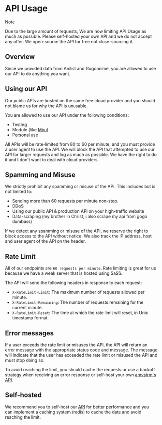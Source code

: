 # API Usage

> [!NOTE]
> Due to the large amount of requests, We are now limiting API Usage as much as possible. Please self-hosted your own API and we do not accept any offer. We open-source the API for free not close-sourcing it.

## Overview

Since we provided data from Anilist and Gogoanime, you are allowed to use our API to do anything you want.

## Using our API

Our public APIs are hosted on the same free cloud provider and you should not blame us for why the API is unusable.


You are allowed to use our API under the following conditions:

- Testing
- Module (like [Miru](https://github.com/miru-project/miru-app))
- Personal use

All APIs will be rate-limited from 80 to 60 per minute, and you must provide a user agent to use the API. We will block the API that attempted to use our API for larger requests and log as much as possible. We have the right to do it and I don't want to deal with cloud providers.

## Spamming and Misuse

We strictly prohibit any spamming or misuse of the API. This includes but is not limited to:

- Sending more than 60 requests per minute non-stop.
- DDoS
- Using our public API & production API on your high-traffic website
- Data-scraping (my brother in Christ, i also scrape my api from gogo dumbass)

If we detect any spamming or misuse of the API, we reserve the right to block access to the API without notice. We also track the IP address, host and user agent of the API on the header.

## Rate Limit

All of our endpoints are `60 requests per minute`. Rate limiting is great for us because we have a weak server that is hosted using SaSS.

The API will send the following headers in response to each request:

- `X-RateLimit-Limit`: The maximum number of requests allowed per minute.
- `X-RateLimit-Remaining`: The number of requests remaining for the current minute.
- `X-RateLimit-Reset`: The time at which the rate limit will reset, in Unix timestamp format.

## Error messages

If a user exceeds the rate limit or misuses the API, the API will return an error message with the appropriate status code and message. The message will indicate that the user has exceeded the rate limit or misused the API and must stop doing so.

To avoid reaching the limit, you should cache the requests or use a backoff strategy when receiving an error response or self-host your own [amvstrm's API](/docs/api/deploy).

## Self-hosted

We recommend you to self-host our [API](/docs/api/deploy) for better performance and you can implement a caching system (redis) to cache the data and avoid reaching the limit.
